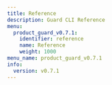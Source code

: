 ```yaml
---
title: Reference
description: Guard CLI Reference
menu:
  product_guard_v0.7.1:
    identifier: reference
    name: Reference
    weight: 1000
menu_name: product_guard_v0.7.1
info:
  version: v0.7.1
---
```



